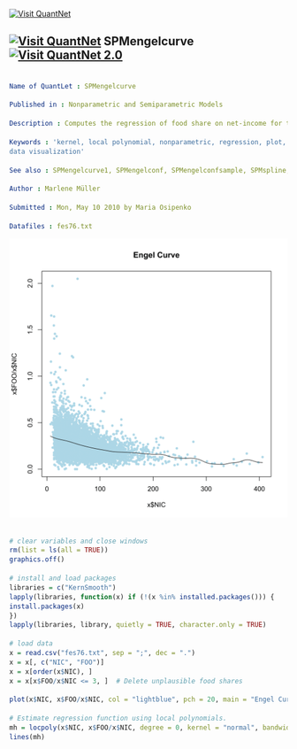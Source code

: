 
[<img src="https://github.com/QuantLet/Styleguide-and-FAQ/blob/master/pictures/banner.png" width="880" alt="Visit QuantNet">](http://quantlet.de/index.php?p=info)

## [<img src="https://github.com/QuantLet/Styleguide-and-Validation-procedure/blob/master/pictures/qloqo.png" alt="Visit QuantNet">](http://quantlet.de/) **SPMengelcurve** [<img src="https://github.com/QuantLet/Styleguide-and-Validation-procedure/blob/master/pictures/QN2.png" width="60" alt="Visit QuantNet 2.0">](http://quantlet.de/d3/ia)

```yaml

Name of QuantLet : SPMengelcurve

Published in : Nonparametric and Semiparametric Models

Description : Computes the regression of food share on net-income for the UK 1976 expenditure data.

Keywords : 'kernel, local polynomial, nonparametric, regression, plot, graphical representation,
data visualization'

See also : SPMengelcurve1, SPMengelconf, SPMengelconfsample, SPMspline, SPMsplineregression

Author : Marlene Müller

Submitted : Mon, May 10 2010 by Maria Osipenko

Datafiles : fes76.txt

```

![Picture1](SPMengelcurve-1.png)


```r

# clear variables and close windows
rm(list = ls(all = TRUE))
graphics.off()

# install and load packages
libraries = c("KernSmooth")
lapply(libraries, function(x) if (!(x %in% installed.packages())) {
install.packages(x)
})
lapply(libraries, library, quietly = TRUE, character.only = TRUE)

# load data
x = read.csv("fes76.txt", sep = ";", dec = ".")
x = x[, c("NIC", "FOO")]
x = x[order(x$NIC), ]
x = x[x$FOO/x$NIC <= 3, ]  # Delete unplausible food shares

plot(x$NIC, x$FOO/x$NIC, col = "lightblue", pch = 20, main = "Engel Curve")

# Estimate regression function using local polynomials.
mh = locpoly(x$NIC, x$FOO/x$NIC, degree = 0, kernel = "normal", bandwidth = 10)
lines(mh)
```
